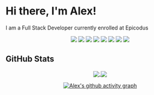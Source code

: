 # Hi there, I'm Alex!

I am a Full Stack Developer currently enrolled at Epicodus

<div align="center">
  
  ![](https://img.shields.io/badge/-GIT-F0F6FC?style=for-the-badge&logo=git&logoColor=F0F6FC&labelColor=26968d)
  ![](https://img.shields.io/badge/-HTML-F0F6FC?style=for-the-badge&logo=html5&logoColor=F0F6FC&labelColor=26968d)
  ![](https://img.shields.io/badge/-CSS-F0F6FC?style=for-the-badge&logo=css3&logoColor=F0F6FC&labelColor=26968d)
  ![](https://img.shields.io/badge/-JavaScript-F0F6FC?style=for-the-badge&logo=javascript&logoColor=F0F6FC&labelColor=26968d)
  ![](https://img.shields.io/badge/-jQuery-F0F6FC?style=for-the-badge&logo=jquery&logoColor=F0F6FC&labelColor=26968d)
  ![](https://img.shields.io/badge/-CSharp-F0F6FC?style=for-the-badge&logo=csharp&logoColor=F0F6FC&labelColor=26968d)
  ![](https://img.shields.io/badge/-.NET-F0F6FC?style=for-the-badge&logo=dotnet&logoColor=F0F6FC&labelColor=26968d)
  ![](https://img.shields.io/badge/-React-F0F6FC?style=for-the-badge&logo=react&logoColor=F0F6FC&labelColor=26968d)
</div>

## GitHub Stats

<div align="center">
  <a href="https://github.com/a-shevlin/a-shevlin">
    <img align="center" src="https://github-readme-stats.vercel.app/api/top-langs/?username=a-shevlin&hide=java,html,&theme=tokyonight&layout=compact&hide_border=true&langs_count=4" />
  </a>
  
  <a href="https://github.com/a-shevlin/a-shevlin">
    <img align="center" src="https://github-readme-stats.vercel.app/api?username=a-shevlin&theme=tokyonight&hide_border=true&show_icons=true"/>
  </a>
</div>

<p></p>

<div align="center">
  
  [![Alex's github activity graph](https://activity-graph.herokuapp.com/graph?username=a-shevlin&bg_color=1a1b27&color=628fda&line=2ebcad&point=37bcad&area=true&hide_border=true)](https://github.com/ashutosh00710/github-readme-activity-graph)
</div>
  
<!--
**a-shevlin/a-shevlin** is a ✨ _special_ ✨ repository because its `README.md` (this file) appears on your GitHub profile.

Here are some ideas to get you started:

- 🔭 I’m currently working on ...
- 🌱 I’m currently learning ...
- 👯 I’m looking to collaborate on ...
- 🤔 I’m looking for help with ...
- 💬 Ask me about ...
- 📫 How to reach me: ...
- 😄 Pronouns: ...
- ⚡ Fun fact: ...
-->
